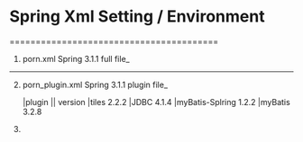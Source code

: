 # Spring Xml Setting / Environment
========================================
1. porn.xml
	Spring 3.1.1 full file_

----------------------------------------
2. porn_plugin.xml
	Spring 3.1.1 plugin file_

	|plugin		||	version
	|tiles				2.2.2
	|JDBC				4.1.4
	|myBatis-Splring 	1.2.2
	|myBatis			3.2.8

3. 
